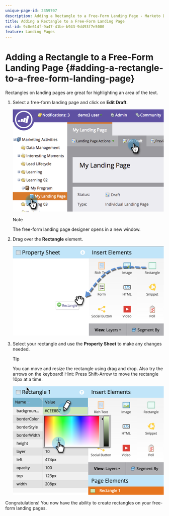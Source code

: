 ```yaml
---
unique-page-id: 2359707
description: Adding a Rectangle to a Free-Form Landing Page - Marketo Docs - Product Documentation
title: Adding a Rectangle to a Free-Form Landing Page
exl-id: 9c0e614f-9a47-41be-b943-9d493f7e5000
feature: Landing Pages
---
```

# Adding a Rectangle to a Free-Form Landing Page {#adding-a-rectangle-to-a-free-form-landing-page}

Rectangles on landing pages are great for highlighting an area of the text.

1. Select a free-form landing page and click on **Edit Draft**.

   ![](assets/image2014-9-16-14-3a50-3a51.png)

   >[!NOTE]
   >
   >The free-form landing page designer opens in a new window.

1. Drag over the **Rectangle** element.

   ![](assets/image2015-5-21-14-3a48-3a45.png)

1. Select your rectangle and use the **Property Sheet** to make any changes needed.

   >[!TIP]
   >
   >You can move and resize the rectangle using drag and drop. Also try the arrows on the keyboard! Hint: Press Shift-Arrow to move the rectangle 10px at a time.

   ![](assets/image2015-5-21-14-3a50-3a24.png)

Congratulations! You now have the ability to create rectangles on your free-form landing pages.
